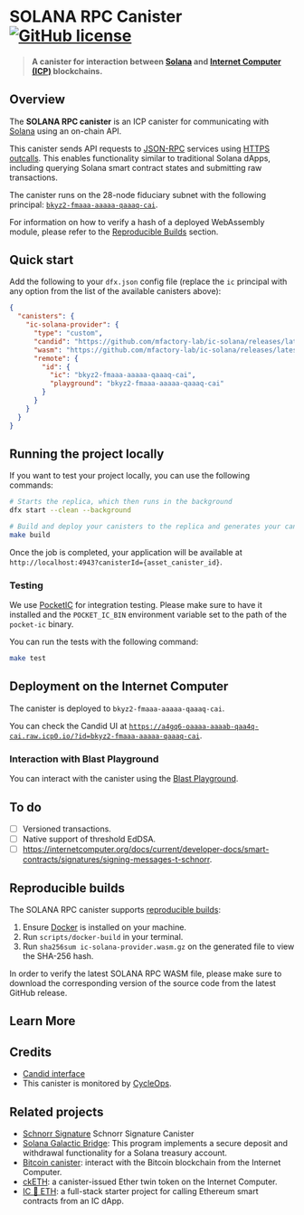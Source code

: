 # SOLANA RPC Canister &nbsp;[![GitHub license](https://img.shields.io/badge/license-Apache%202.0-blue.svg)](https://opensource.org/licenses/Apache-2.0)

> #### A canister for interaction between [Solana](https://solana.com) and [Internet Computer (ICP)](https://internetcomputer.org/) blockchains.

## Overview

The **SOLANA RPC canister** is an ICP canister for communicating with [Solana](https://solana.com/) using an on-chain
API.

This canister sends API requests to [JSON-RPC](https://solana.com/docs/rpc) services
using [HTTPS outcalls](https://internetcomputer.org/https-outcalls). This enables functionality similar to traditional
Solana dApps, including querying Solana smart contract states and submitting raw transactions.

The canister runs on the 28-node fiduciary subnet with the following principal: [
`bkyz2-fmaaa-aaaaa-qaaaq-cai`](https://dashboard.internetcomputer.org/canister/bkyz2-fmaaa-aaaaa-qaaaq-cai).

For information on how to verify a hash of a deployed WebAssembly module, please refer to
the [Reproducible Builds](#reproducible-builds) section.

## Quick start

Add the following to your `dfx.json` config file (replace the `ic` principal with any option from the list of the
available canisters above):

```json
{
  "canisters": {
    "ic-solana-provider": {
      "type": "custom",
      "candid": "https://github.com/mfactory-lab/ic-solana/releases/latest/download/ic-solana-provider.did",
      "wasm": "https://github.com/mfactory-lab/ic-solana/releases/latest/download/ic-solana-provider.wasm.gz",
      "remote": {
        "id": {
          "ic": "bkyz2-fmaaa-aaaaa-qaaaq-cai",
          "playground": "bkyz2-fmaaa-aaaaa-qaaaq-cai"
        }
      }
    }
  }
}
```

## Running the project locally

If you want to test your project locally, you can use the following commands:

```bash
# Starts the replica, which then runs in the background
dfx start --clean --background

# Build and deploy your canisters to the replica and generates your candid interface
make build
```

Once the job is completed, your application will be available at `http://localhost:4943?canisterId={asset_canister_id}`.

### Testing

We use [PocketIC](https://github.com/dfinity/pocketic) for integration testing. Please make sure to have it installed
and the `POCKET_IC_BIN` environment variable set to the path of the `pocket-ic` binary.

You can run the tests with the following command:

```sh
make test
```

## Deployment on the Internet Computer

The canister is deployed to `bkyz2-fmaaa-aaaaa-qaaaq-cai`.

You can check the Candid UI at [
`https://a4gq6-oaaaa-aaaab-qaa4q-cai.raw.icp0.io/?id=bkyz2-fmaaa-aaaaa-qaaaq-cai`](https://a4gq6-oaaaa-aaaab-qaa4q-cai.raw.icp0.io/?id=bkyz2-fmaaa-aaaaa-qaaaq-cai).

### Interaction with Blast Playground

You can interact with the canister using the [Blast Playground](#).

## To do

- [ ] Versioned transactions.
- [ ] Native support of threshold EdDSA.
- [ ] https://internetcomputer.org/docs/current/developer-docs/smart-contracts/signatures/signing-messages-t-schnorr.

## Reproducible builds

The SOLANA RPC canister
supports [reproducible builds](https://internetcomputer.org/docs/current/developer-docs/smart-contracts/test/reproducible-builds):

1. Ensure [Docker](https://www.docker.com/get-started/) is installed on your machine.
2. Run `scripts/docker-build` in your terminal.
3. Run `sha256sum ic-solana-provider.wasm.gz` on the generated file to view the SHA-256 hash.

In order to verify the latest SOLANA RPC WASM file, please make sure to download the corresponding version of the source
code from the latest GitHub release.

## Learn More

## Credits

* [Candid interface](https://github.com/mfactory-lab/ic-solana/blob/main/src/ic-solana-provider/ic-solana-provider.did)
* This canister is monitored by [CycleOps](https://cycleops.dev).

## Related projects

* [Schnorr Signature](https://github.com/domwoe/schnorr_canister) Schnorr Signature Canister
* [Solana Galactic Bridge](https://github.com/weichain/galactic-bridge-sol): This program implements a secure deposit
  and withdrawal functionality for a Solana treasury account.
* [Bitcoin canister](https://github.com/dfinity/bitcoin-canister): interact with the Bitcoin blockchain from the
  Internet Computer.
* [ckETH](https://forum.dfinity.org/t/cketh-a-canister-issued-ether-twin-token-on-the-ic/22819): a canister-issued Ether
  twin token on the Internet Computer.
* [IC 🔗 ETH](https://github.com/dfinity/ic-eth-starter): a full-stack starter project for calling Ethereum smart
  contracts from an IC dApp.
